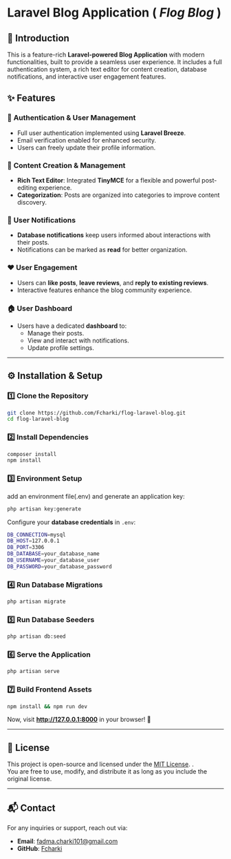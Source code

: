 # Laravel Blog Application ( **_Flog Blog_** )

## 🚀 Introduction
This is a feature-rich **Laravel-powered Blog Application** with modern functionalities, built to provide a seamless user experience. It includes a full authentication system, a rich text editor for content creation, database notifications, and interactive user engagement features.
## ✨ Features
### 🔐 **Authentication & User Management**
- Full user authentication implemented using **Laravel Breeze**.
- Email verification enabled for enhanced security.
- Users can freely update their profile information.
### 📝 **Content Creation & Management**
- **Rich Text Editor**: Integrated **TinyMCE** for a flexible and powerful post-editing experience.
- **Categorization**: Posts are organized into categories to improve content discovery.
### 🔔 **User Notifications**
- **Database notifications** keep users informed about interactions with their posts.
- Notifications can be marked as **read** for better organization.
### ❤️ **User Engagement**
- Users can **like posts**, **leave reviews**, and **reply to existing reviews**.
- Interactive features enhance the blog community experience.
### 🏠 **User Dashboard**
- Users have a dedicated **dashboard** to:
  - Manage their posts.
  - View and interact with notifications.
  - Update profile settings.
---
## ⚙️ Installation & Setup
### **1️⃣ Clone the Repository**
```sh
git clone https://github.com/Fcharki/flog-laravel-blog.git
cd flog-laravel-blog
```
### **2️⃣ Install Dependencies**
```sh
composer install
npm install
```
### **3️⃣ Environment Setup**
add an environment file(.env) and generate an application key:
```sh
php artisan key:generate
```
Configure your **database credentials** in `.env`:
```sh
DB_CONNECTION=mysql
DB_HOST=127.0.0.1
DB_PORT=3306
DB_DATABASE=your_database_name
DB_USERNAME=your_database_user
DB_PASSWORD=your_database_password
```
### **4️⃣ Run Database Migrations**
```sh
php artisan migrate
```

### **5️⃣ Run Database Seeders**
```sh
php artisan db:seed
```


### **6️⃣ Serve the Application**
```sh
php artisan serve
```

### **7️⃣ Build Frontend Assets**
```sh
npm install && npm run dev
```

Now, visit **http://127.0.0.1:8000** in your browser! 🚀

---

## 📜 License
This project is open-source and licensed under the [MIT License](LICENSE). .  
You are free to use, modify, and distribute it as long as you include the original license.

---

## 📬 Contact
For any inquiries or support, reach out via:
- **Email**: fadma.charki101@gmail.com
- **GitHub**: [Fcharki](https://github.com/Fcharki/)

